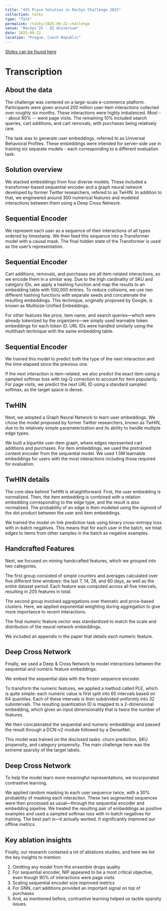 ```yaml
---
title: "4th Place Solution in RecSys Challenge 2025"
collection: talks
type: "Talk"
permalink: /talks/2025-09-22-challenge
venue: "RecSys'25 - O2 Universum"
date: 2025-09-22
location: "Prague, Czech Republic"
---
```


[Slides can be found here](https://neuralsrg.github.io/files/RecSys_Challenge_2025.pdf)

Transcription
======

About the data
------
The challenge was centered on a large-scale e-commerce platform. Participants were given around 200 million user-item interactions collected over roughly six months. These interactions were highly imbalanced. Most -- about 90% -- were page visits. The remaining 10% included search queries, cart additions, and cart removals, with purchases being relatively rare.

The task was to generate user embeddings, referred to as Universal Behavioral Profiles. These embeddings were intended for server-side use in training six separate models - each corresponding to a different evaluation task.


Solution overview
------
We stacked embeddings from four diverse models. These included a transformer-based sequential encoder and a graph neural network developed by former Twitter researchers, refered to as TwHIN. In addition to that, we engineered around 300 numerical features and modeled interactions between them using a Deep Cross Network.


Sequential Encoder
------
We represent each user as a sequence of their interactions of all types ordered by timestamp. We then feed this sequence into a Transformer model with a causal mask. The final hidden state of the Transformer is used as the user’s representation.


Sequential Encoder
------
Cart additions, removals, and purchases are all item-related interactions, so we encode them in a similar way. Due to the high cardinality of SKU and category IDs, we apply a hashing function and map the results to an embedding table with 500,000 entries. To reduce collisions, we use two different hashing functions with separate seeds and concatenate the resulting embeddings. This technique, originally proposed by Google, is known as Multisize-Unified Embeddings.

For other features like price, item name, and search queries—which were already tokenized by the organizers—we simply used learnable token embeddings for each token ID. URL IDs were handled similarly using the multihash technique with the same embedding table.


Sequential Encoder 
------
We trained this model to predict both the type of the next interaction and the time elapsed since the previous one.

If the next interaction is item-related, we also predict the exact item using a sampled softmax loss with log-Q correction to account for item popularity. For page visits, we predict the next URL ID using a standard sampled softmax, as the target space is dense.


TwHIN 
------
Next, we adopted a Graph Neural Network to learn user embeddings. We chose the model proposed by former Twitter researchers, known as TwHIN, due to its relatively simple parameterization and its ability to handle multiple edge types.

We built a bipartite user-item graph, where edges represented cart additions and purchases. For item embeddings, we used the pretrained content encoder from the sequential model. We used 1.5M learnable embeddings for users with the most interactions including those required for evaluation. 


TwHIN details
------
The core idea behind TwHIN is straightforward. First, the user embedding is normalized. Then, the item embedding is combined with a relation embedding corresponding to the edge type, and the result is also normalized. The probability of an edge is then modeled using the sigmoid of the dot product between the user and item embeddings.

We trained the model on link prediction task using binary cross-entropy loss with in-batch negatives. This means that for each user in the batch, we treat edges to items from other samples in the batch as negative examples.


Handcrafted Features
------
Next, we focused on mining handcrafted features, which we grouped into two categories.

The first group consisted of simple counters and averages calculated over five different time windows: the last 7, 14, 28, and 60 days, as well as the entire dataset period. Each feature was computed across all five intervals, resulting in 205 features in total.

The second group involved aggregations over thematic and price-based clusters. Here, we applied exponential weighting during aggregation to give more importance to recent interactions.

The final numeric feature vector was standardized to match the scale and distribution of the neural network embeddings.

We included an appendix in the paper that details each numeric feature.


Deep Cross Network 
------
Finally, we used a Deep & Cross Network to model interactions between the sequential and numeric feature embeddings.

We embed the sequential data with the frozen sequence encoder.

To transform the numeric features, we applied a method called PLE, which is quite simple: each numeric value is first split into 65 intervals based on 64 quantiles. Each of these intervals is then subdivided uniformly into 32 subintervals. The resulting quantization ID is mapped to a 2-dimensional embedding, which gives an input dimensionality that is twice the number of features. 

We then concatenated the sequential and numeric embeddings and passed the result through a DCN-v2 module followed by a DenseNet.

This model was trained on the disclosed tasks: churn prediction, SKU propensity, and category propensity. The main challenge here was the extreme sparsity of the target labels.


Deep Cross Network 
------
To help the model learn more meaningful representations, we incorporated contrastive learning.

We applied random masking to each user sequence twice, with a 30% probability of masking each interaction. These two augmented sequences were then processed as usual—through the sequential encoder and embedding pipeline.
We treated the resulting pair of embeddings as positive examples and used a sampled softmax loss with in-batch negatives for training. The best part is—it actually worked. It significantly improved our offline metrics.


Key ablation insights
------
Finally, our research contained a lot of ablations studies, and here we list the key insights to mention: 
1. Omitting any model from the ensemble drops quality 
2. For sequential encoder, NIP appeared to be a most critical objective, even though 90% of interactions were page visits 
3. Scaling sequential encoder size improved metrics 
4. For GNN, cart additions provided an important signal on top of purchases 
5. And, as mentioned before, contrastive learning helped us tackle sparsity issues.

